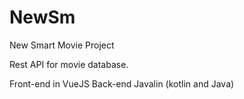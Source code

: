 # NewSm
New Smart Movie Project

Rest API for movie database.

Front-end in VueJS
Back-end Javalin (kotlin and Java)
